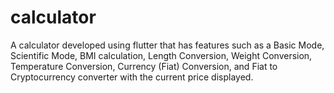 # calculator
A calculator developed using flutter that has features such as a Basic Mode, Scientific Mode, BMI calculation, Length Conversion, Weight Conversion, Temperature Conversion, Currency (Fiat) Conversion, and Fiat to Cryptocurrency converter with the current price displayed.
